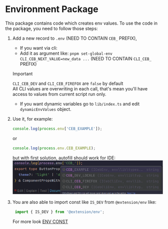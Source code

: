 # Environment Package

This package contains code which creates env values.
To use the code in the package, you need to follow those steps:

1. Add a new record to `.env` (NEED TO CONTAIN `CEB_` PREFIX),

    - If you want via cli:
    - Add it as argument like: `pnpm set-global-env CLI_CEB_NEXT_VALUE=new_data ...` (NEED TO CONTAIN `CLI_CEB_` PREFIX)

   > [!IMPORTANT]
   > `CLI_CEB_DEV` and `CLI_CEB_FIREFOX` are `false` by default \
   > All CLI values are overwriting in each call, that's mean you'll have access to values from current script run only.

    - If you want dynamic variables go to `lib/index.ts` and edit `dynamicEnvValues` object.

2. Use it, for example:
    ```ts
    console.log(process.env['CEB_EXAMPLE']);
    ```
   or
   ```ts
   console.log(process.env.CEB_EXAMPLE);
   ```
   but with first solution, autofill should work for IDE:
   ![img.png](img.png)
3. You are also able to import const like `IS_DEV` from `@extension/env` like:
   ```ts
    import { IS_DEV } from '@extension/env';
    ```
   For more look [ENV CONST](lib/const.ts)